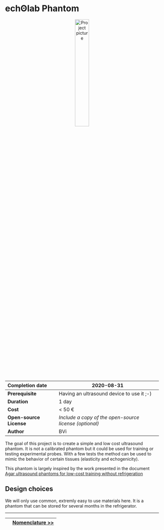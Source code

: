 # echʘlab Phantom

<p align="center"><img src="https://github.com/echopen-foundation/echolab_phantom/blob/main/docs/img/step_25.jpg" alt="Project picture" width="30%" /></p>

| Completion date | 2020-08-31 |
| :---------------------- | ------------------------------------------------------ |
| **Prerequisite**        | Having an ultrasound device to use it ;-)              |
| **Duration**            | 1 day                                                  |
| **Cost**                | < 50 € |
| **Open-source License** | *Include a copy of the open-source license (optional)* |
| **Author** | BVi |

The goal of this project is to create a simple and low cost ultrasound phantom. It is not a calibrated phantom but it could be used for training or testing experimental probes. With a few tests the method can be used to mimic the behavior of certain tissues (elasticity and echogenicity).

This phantom is largely inspired by the work presented in the document [Agar ultrasound phantoms for low-cost training without refrigeration](https://www.sciencedirect.com/science/article/pii/S2211419X15001111)

## Design choices

We will only use common, extremly easy to use materials here. It is a phantom that can be stored for several months in the refrigerator.

---
| []() | [Nomenclature >>](Nomenclature) |
| --- | --- |

